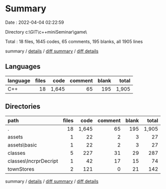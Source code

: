 # Summary

Date : 2022-04-04 02:22:59

Directory c:\GIT\c++miniSeminar\game\

Total : 18 files,  1645 codes, 65 comments, 195 blanks, all 1905 lines

summary / [details](details.md) / [diff summary](diff.md) / [diff details](diff-details.md)

## Languages
| language | files | code | comment | blank | total |
| :--- | ---: | ---: | ---: | ---: | ---: |
| C++ | 18 | 1,645 | 65 | 195 | 1,905 |

## Directories
| path | files | code | comment | blank | total |
| :--- | ---: | ---: | ---: | ---: | ---: |
| . | 18 | 1,645 | 65 | 195 | 1,905 |
| assets | 1 | 22 | 2 | 3 | 27 |
| assets\basic | 1 | 22 | 2 | 3 | 27 |
| classes | 5 | 227 | 31 | 29 | 287 |
| classes\IncrprDecript | 1 | 42 | 17 | 15 | 74 |
| townStores | 2 | 121 | 0 | 21 | 142 |

summary / [details](details.md) / [diff summary](diff.md) / [diff details](diff-details.md)